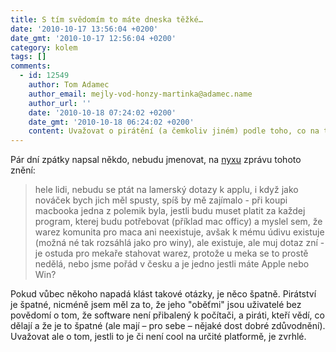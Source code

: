 ```yaml
---
title: S tím svědomím to máte dneska těžké…
date: '2010-10-17 13:56:04 +0200'
date_gmt: '2010-10-17 12:56:04 +0200'
category: kolem
tags: []
comments:
  - id: 12549
    author: Tom Adamec
    author_email: mejly-vod-honzy-martinka@adamec.name
    author_url: ''
    date: '2010-10-18 07:24:02 +0200'
    date_gmt: '2010-10-18 06:24:02 +0200'
    content: Uvažovat o pirátění (a čemkoliv jiném) podle toho, co na to řekne okolí, je zvrhlé? :) Já se obávám, že je to spíš zcela standardní… (kvalitativně nehodnotím :))
---
```

<p>Pár dní zpátky napsal někdo, nebudu jmenovat, na <a href="https://nyx.cz">nyxu</a> zprávu tohoto znění:</p>
<blockquote><p>hele lidi, nebudu se ptát na lamerský dotazy k applu, i když jako nováček bych jich měl spusty, spíš by mě zajímalo - při koupi macbooka jedna z polemik byla, jestli budu muset platit za každej program, kterej budu potřebovat (příklad mac officy) a myslel sem, že warez komunita pro maca ani neexistuje, avšak k mému údivu existuje (možná né tak rozsáhlá jako pro winy), ale existuje, ale muj dotaz zní - je ostuda pro mekaře stahovat warez, protože u meka se to prostě nedělá, nebo jsme pořád v česku a je jedno jestli máte Apple nebo Win?</p></blockquote>
<p>Pokud vůbec někoho napadá klást takové otázky, je něco špatně. Pirátství je špatné, nicméně jsem měl za to, že jeho "oběťmi" jsou uživatelé bez povědomí o tom, že software není přibalený k počítači, a piráti, kteří vědí, co dělají a že je to špatné (ale mají &ndash; pro sebe &ndash; nějaké dost dobré zdůvodnění). Uvažovat ale o tom, jestli to je či není cool na určité platformě, je zvrhlé.</p>
